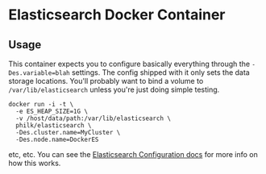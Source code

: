 # Elasticsearch Docker Container

## Usage

This container expects you to configure basically everything through the `-Des.variable=blah` settings. The config shipped with it only sets the data storage locations. You'll probably want to bind a volume to `/var/lib/elasticsearch` unless you're just doing simple testing.

```shell
docker run -i -t \
  -e ES_HEAP_SIZE=1G \
  -v /host/data/path:/var/lib/elasticsearch \
  philk/elasticsearch \
  -Des.cluster.name=MyCluster \
  -Des.node.name=DockerES
```

etc, etc. You can see the [Elasticsearch Configuration docs][1] for more info on how this works.

[1]: http://www.elasticsearch.org/guide/en/elasticsearch/reference/current/setup-configuration.html
